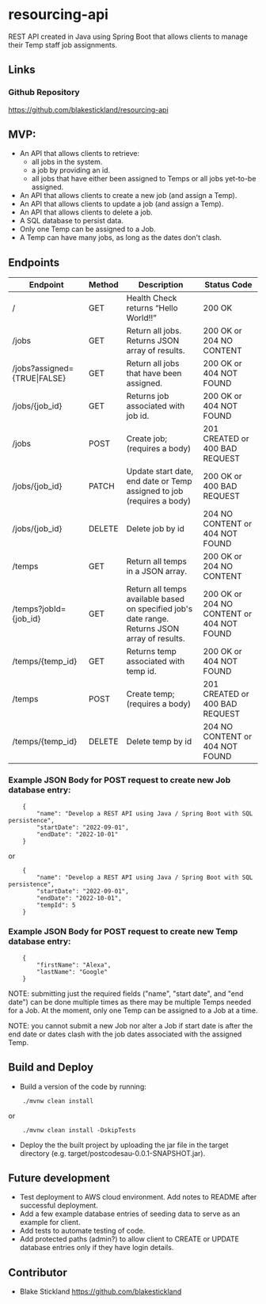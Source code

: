 # resourcing-api

REST API created in Java using Spring Boot that allows clients to manage their Temp staff job assignments. 

## Links
### Github Repository
https://github.com/blakestickland/resourcing-api

## MVP:

* An API that allows clients to retrieve:
  - all jobs in the system.
  - a job by providing an id.
  - all jobs that have either been assigned to Temps or all jobs yet-to-be assigned.
* An API that allows clients to create a new job (and assign a Temp).
* An API that allows clients to update a job (and assign a Temp). 
* An API that allows clients to delete a job.  
* A SQL database to persist data.
* Only one Temp can be assigned to a Job. 
* A Temp can have many jobs, as long as the dates don't clash.

## Endpoints
| Endpoint | Method | Description                   | Status Code |
| -------- | ------ | ----------------------------- | ----------- |
| /        | GET    | Health Check returns “Hello World!!” | 200 OK |
| /jobs    | GET    | Return all jobs. Returns JSON array of results. | 200 OK or 204 NO CONTENT |
| /jobs?assigned={TRUE\|FALSE} | GET | Return all jobs that have been assigned. | 200 OK or 404 NOT FOUND |
| /jobs/{job_id} | GET    | Returns job associated with job id.  | 200 OK or 404 NOT FOUND |
| /jobs    | POST   | Create job; (requires a body)        | 201 CREATED or 400 BAD REQUEST |
| /jobs/{job_id}  | PATCH | Update start date, end date or Temp assigned to job (requires a body) | 200 OK or 400 BAD REQUEST |
| /jobs/{job_id} | DELETE | Delete job by id         | 204 NO CONTENT or 404 NOT FOUND |
| /temps   | GET    | Return all temps in a JSON array. | 200 OK or 204 NO CONTENT |
| /temps?jobId={job_id} | GET    | Return all temps available based on specified job's date range. Returns JSON array of results. | 200 OK or 204 NO CONTENT or 404 NOT FOUND |
| /temps/{temp_id} | GET    | Returns temp associated with temp id. | 200 OK or 404 NOT FOUND |
| /temps  | POST    | Create temp; (requires a body) | 201 CREATED or 400 BAD REQUEST |
| /temps/{temp_id}  | DELETE    | Delete temp by id  | 204 NO CONTENT or 404 NOT FOUND |


### Example JSON Body for POST request to create new Job database entry: 

```
    {
        "name": "Develop a REST API using Java / Spring Boot with SQL persistence",
        "startDate": "2022-09-01",
        "endDate": "2022-10-01"
    }
```
or 
```
    {
        "name": "Develop a REST API using Java / Spring Boot with SQL persistence",
        "startDate": "2022-09-01",
        "endDate": "2022-10-01",
        "tempId": 5
    }
```
### Example JSON Body for POST request to create new Temp database entry: 

```
    {
        "firstName": "Alexa",
        "lastName": "Google"
    }
```

NOTE: submitting just the required fields ("name", "start date", and "end date") can be done multiple times as there may be multiple Temps needed for a Job. At the moment, only one Temp can be assigned to a Job at a time.
            
NOTE: you cannot submit a new Job nor alter a Job if start date is after the end date or dates clash with the job dates associated with the assigned Temp.

## Build and Deploy

* Build a version of the code by running: 
  
```
    ./mvnw clean install
```

or 

```
    ./mvnw clean install -DskipTests
```
* Deploy the the built project by uploading the jar file in the target directory (e.g. target/postcodesau-0.0.1-SNAPSHOT.jar).

## Future development
* Test deployment to AWS cloud environment. Add notes to README after successful deployment.
* Add a few example database entries of seeding data to serve as an example for client.
* Add tests to automate testing of code.
* Add protected paths (admin?) to allow client to CREATE or UPDATE database entries only if they have login details.


## Contributor
* Blake Stickland https://github.com/blakestickland